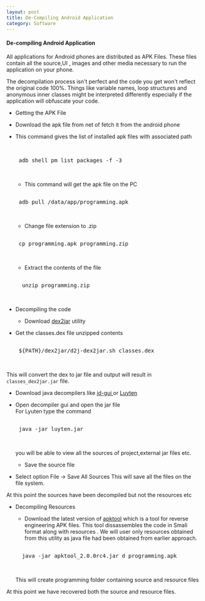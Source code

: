 ```yaml
---
layout: post
title: De-Compiling Android Application
category: Software
---
```


#### De-compiling Android Application ####

All applications for Android phones are distributed as APK Files. These files contain all the source,UI , images and other media necessary to run the application on your phone.

The decompilation process isn't perfect and the code you get won't reflect the original code 100%. Things like variable names, loop structures and anonymous inner classes might be interpreted differently especially if the application will obfuscate your code.

- Getting the APK File
 - Download the apk file from net of fetch it from the android phone
 - This command gives the list of installed apk files with associated path

	<pre class="brush:python"> 

	adb shell pm list packages -f -3 

	</pre>

	- This command will get the apk file on the PC

	<pre class="brush:python">

	adb pull /data/app/programming.apk 

	</pre>

	- Change file extension to .zip

	<pre class="brush:python">

	cp programming.apk programming.zip

	</pre>

	- Extract the contents of the file

	 <pre class="brush:python">

	 unzip programming.zip 

	 </pre>
		    
- Decompiling the code
	- Download [dex2jar](http://code.google.com/p/dex2jar/)  utility	  

 - Get the classes.dex file unzipped contents

	<pre class="brush:python">

	${PATH}/dex2jar/d2j-dex2jar.sh classes.dex 

	</pre>

 This will convert the dex to jar file and output will result in `classes_dex2jar.jar` file.
 
- Download java decompilers like [jd-gui ](http://jd.benow.ca/) or [Luyten](https://github.com/deathmarine/Luyten)

 - Open decompiler gui and open the jar file 		  
	For Lyuten type the command
	
	<pre class="brush:python">

	java -jar luyten.jar 

	</pre>

	you will be able to view all the sources of project,external jar files etc.
	
	- Save the source file
  - Select option File -> Save All Sources 
			 This will save all the files on the file system.

At this point the sources have been decompiled but not the resources etc

- Decompiling Resources
	- Download the latest version of [apktool](http://ibotpeaches.github.io/Apktool/) which is a tool for reverse engineering APK files. This tool dissassembles the code in Smali  format along with resources . We will user only resources obtained from this utility as java file had been obtained from earlier approach.

	<pre class="brush:python">
	
	java -jar apktool_2.0.0rc4.jar d programming.apk
	
	</pre>
    
    This will create programming folder containing source and resource files
    
At this point we have recovered both the source and resource files.

